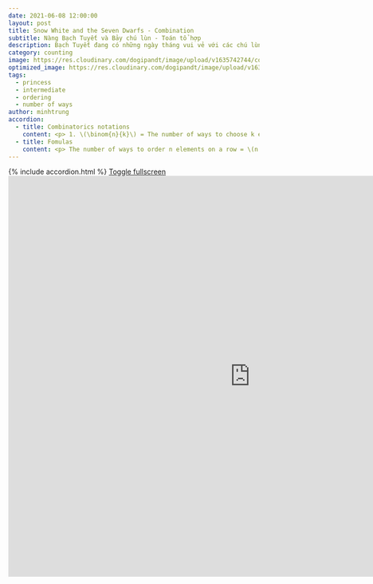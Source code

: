 ```yaml
---
date: 2021-06-08 12:00:00
layout: post
title: Snow White and the Seven Dwarfs - Combination
subtitle: Nàng Bạch Tuyết và Bảy chú lùn - Toán tổ hợp
description: Bạch Tuyết đang có những ngày tháng vui vẻ với các chú lùn, nhưng làm thế nào để sắp xếp họ làm việc nhà đây?
category: counting
image: https://res.cloudinary.com/dogipandt/image/upload/v1635742744/combination_q8brh6.png
optimized_image: https://res.cloudinary.com/dogipandt/image/upload/v1635742744/combination_q8brh6.png
tags:
  - princess
  - intermediate
  - ordering
  - number of ways
author: minhtrung
accordion:
  - title: Combinatorics notations
    content: <p> 1. \(\binom{n}{k}\) = The number of ways to choose k elements out of n elements. In some books, you might also see \(C_{n}^k\). <p> 2. \(n! = n \times (n-1) \times (n-2) \times \cdots \times 1\)
  - title: Fomulas
    content: <p> The number of ways to order n elements on a row = \(n!\). <p> Similarly, we have \(n!\) ways to arrange elements on a circle, but because the circle can be rotated \(n\) times, the number of ways to order n elements on a circle is \[\frac{n!}{n} = (n-1)! \] The number of ways to select k out of n elements is \[\binom{n}{k}=\frac{n!}{k!(n-k)!}\] This is the \(\textbf{combination}\) of k elements, they don't bother order of selection. But \(\textbf{permutation}\) does. The permutation of k out of n elements is \[P_{n}^k=\frac{n!}{(n-k)!}\]Make sure not to confuse between the two notations. 
---
```

<head>
  <meta charset="utf-8">
  <meta name="viewport" content="width=device-width">
  <title>MathJax example</title>
  <script src="https://polyfill.io/v3/polyfill.min.js?features=es6"></script>
  <script id="MathJax-script" async
          src="https://cdn.jsdelivr.net/npm/mathjax@3/es5/tex-mml-chtml.js">
  </script>
</head>
{% include accordion.html %}
<a href= "https://scratch.mit.edu/projects/575168430/fullscreen/">Toggle fullscreen </a>
<iframe src="https://scratch.mit.edu/projects/575168430/embed" allowtransparency="true" width="970" height="804" frameborder="0" scrolling="no" allowfullscreen></iframe>